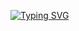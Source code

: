[![Typing SVG](https://readme-typing-svg.herokuapp.com?size=22&duration=5030&multiline=true&width=475&height=100&lines=Hello+and+welcome!%F0%9F%8C%8E;I'm+Isabela%2C+but+you+can+call+me+Isa)](https://git.io/typing-svg)
